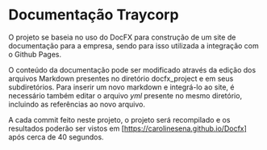 # Documentação Traycorp

O projeto se baseia no uso do DocFX para construção de um site de documentação para a empresa, sendo para isso utilizada a integração com o Github Pages.

O conteúdo da documentação pode ser modificado através da edição dos arquivos Markdown presentes no diretório docfx_project e em seus subdiretórios. Para inserir um novo markdown e integrá-lo ao site, é necessário também editar o arquivo *yml* presente no mesmo diretório, incluindo as referências ao novo arquivo.

A cada commit feito neste projeto, o projeto será recompilado e os resultados poderão ser vistos em [https://carolinesena.github.io/Docfx]
após cerca de 40 segundos.
